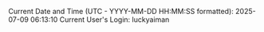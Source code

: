 Current Date and Time (UTC - YYYY-MM-DD HH:MM:SS formatted): 2025-07-09 06:13:10
Current User's Login: luckyaiman
